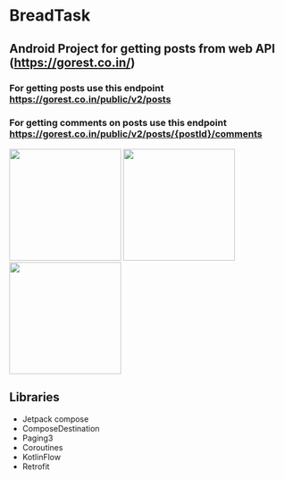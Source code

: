 # BreadTask

## Android Project for getting posts from web API (https://gorest.co.in/) 

### For getting posts use this endpoint https://gorest.co.in/public/v2/posts
### For getting comments on posts use this endpoint https://gorest.co.in/public/v2/posts/{postId}/comments


<img src="https://imgur.com/a8uDDy1.png" width="200">  <img src="https://imgur.com/UPQcOo7.png" width="200">     <img src="https://imgur.com/C85zm0l.png" width="200">


## Libraries 

- Jetpack compose
- ComposeDestination
- Paging3
- Coroutines
- KotlinFlow
- Retrofit
